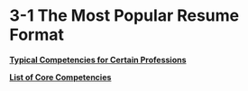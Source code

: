 # 3-1 The Most Popular Resume Format

[**Typical Competencies for Certain Professions**](https://github.com/siyinghan/Notes/blob/master/Interviewing%20and%20Resume%20Writing%20in%20English%20(Coursera%20Specialization)/Material/Typical%20Competencies%20for%20Certain%20Professions.pdf)

[**List of Core Competencies**](https://github.com/siyinghan/Notes/blob/master/Interviewing%20and%20Resume%20Writing%20in%20English%20(Coursera%20Specialization)/Material/List%20of%20Core%20Competencies.pdf)